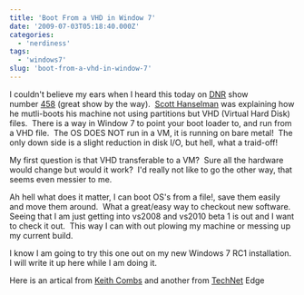 ```yaml
---
title: 'Boot From a VHD in Window 7'
date: '2009-07-03T05:18:40.000Z'
categories:
  - 'nerdiness'
tags:
  - 'windows7'
slug: 'boot-from-a-vhd-in-window-7'
---
```


I couldn't believe my ears when I heard this today on [DNR](http://dotnetrocks.com) show number [458](http://www.dotnetrocks.com/default.aspx?showNum=458) (great show by the way).  [Scott Hanselman](//www.hanselman.com/) was explaining how he mutli-boots his machine not using partitions but VHD (Virtual Hard Disk) files.  There is a way in Window 7 to point your boot loader to, and run from a VHD file.  The OS DOES NOT run in a VM, it is running on bare metal!  The only down side is a slight reduction in disk I/O, but hell, what a traid-off!

My first question is that VHD transferable to a VM?  Sure all the hardware would change but would it work?  I'd really not like to go the other way, that seems even messier to me.

Ah hell what does it matter, I can boot OS's from a file!, save them easily and move them around.  What a great/easy way to checkout new software.  Seeing that I am just getting into vs2008 and vs2010 beta 1 is out and I want to check it out.  This way I can with out plowing my machine or messing up my current build.

I know I am going to try this one out on my new Windows 7 RC1 installation.  I will write it up here while I am doing it.

Here is an artical from [Keith Combs](http://blogs.technet.com/keithcombs/archive/2009/05/22/dual-boot-from-vhd-using-windows-7-and-windows-server-2008-r2.aspx) and another from [TechNet](http://edge.technet.com/Media/Windows-7-Boot-from-VHD/) Edge
